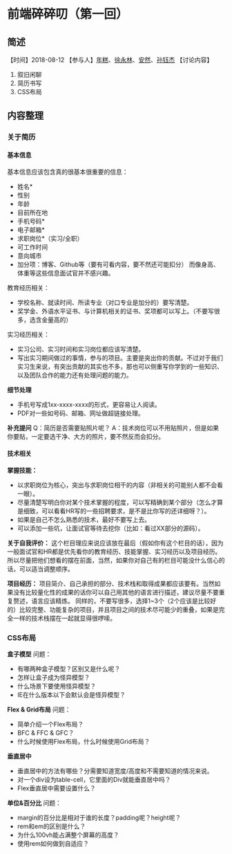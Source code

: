 # 前端碎碎叨（第一回）
## 简述
【时间】2018-08-12
【参与人】[年糕][1]、[徐永林][2]、[安然][3]、[孙钰杰][4]
【讨论内容】
1. 叙旧闲聊
2. 简历书写
3. CSS布局

## 内容整理
### 关于简历
#### 基本信息
基本信息应该包含真的很基本很重要的信息：
 - 姓名*
 - 性别
 - 年龄
 - 目前所在地
 - 手机号码*
 - 电子邮箱*
 - 求职岗位*（实习/全职）
 - 可工作时间
 - 意向城市
 - 加分项：博客、Github等（要有可看内容，要不然还可能扣分）
而像身高、体重等这些信息面试官并不感兴趣。

教育经历相关：

 - 学校名称、就读时间、所读专业（对口专业是加分的）要写清楚。
 - 奖学金、外语水平证书、与计算机相关的证书、奖项都可以写上。（不要写很多，选含金量高的）

 实习经历相关：

 - 实习公司、实习时间和实习岗位都应该写清楚。
 - 写出实习期间做过的事情，参与的项目。主要是突出你的贡献。不过对于我们实习生来说，有突出贡献的其实也不多，那也可以侧重写你学到的一些知识、以及团队合作的能力还有处理问题的能力。

**细节处理**
  - 手机号写成1xx-xxxx-xxxx的形式，更容易让人阅读。
  - PDF对一些如号码、邮箱、网址做超链接处理。

**补充提问**
Q：简历是否需要贴照片呢？
A：技术岗位可以不用贴照片，但是如果你要贴，一定要选干净、大方的照片，要不然反而会扣分。

#### 技术相关
**掌握技能：**

 - 以求职岗位为核心，突出与求职岗位相干的内容（非相关的可能别人都不会看一眼）。
 - 尽量清楚写明白你对某个技术掌握的程度，可以写精确到某个部分（怎么才算是细致，可以看看HR写的一些招聘要求，是不是比你写的还详细呀？）。
 - 如果是自己不怎么熟悉的技术，最好不要写上去。
 - 可以添加一些坑，让面试官等待去挖你（比如：看过XX部分的源码）。

**关于自我评价：**
这个栏目理应来说应该放在最后（假如你有这个栏目的话），因为一般面试官和HR都是优先看你的教育经历、技能掌握、实习经历以及项目经历。所以尽量把他们想看的摆在前面，当然，如果你对自己有的栏目可能没什么信心的话，可以适当调整顺序。

**项目经历：**
项目简介、自己承担的部分、技术栈和取得成果都应该要有。当然如果没有比较量化性的成果的话你可以自己用其他的语言进行描述，建议尽量不要重复赘述，语言应该精炼。
同样的，不要写很多，选择1~3个（2个应该是比较好的）比较完整、功能复杂的项目，并且项目之间的技术尽可能少的重叠，如果是完全一样的技术栈摆在一起就显得很啰嗦。

### CSS布局
**盒子模型**
问题：
 - 有哪两种盒子模型？区别又是什么呢？
 - 怎样让盒子成为怪异模型？
 - 什么场景下要使用怪异模型？
 - IE在什么版本以下会默认会是怪异模型？

**Flex & Grid布局**
问题：
 - 简单介绍一个Flex布局？
 - BFC & FFC & GFC？
 - 什么时候使用Flex布局，什么时候使用Grid布局？

**垂直居中**
 - 垂直居中的方法有哪些？分需要知道宽度/高度和不需要知道的情况来说。
 - 对一个div设为table-cell，它里面的Div就能垂直居中吗？
 - Flex垂直居中需要设置什么？

**单位&百分比**
问题：
 - margin的百分比是相对于谁的长度？padding呢？height呢？
 - rem和em的区别是什么？
 - 为什么100vh能占满整个屏幕的高度？
 - 使用rem如何做到自适应？



  [1]: https://rimochiko.github.io/
  [2]: https://xuyonglin222.github.io/
  [3]: https://anrans.github.io/
  [4]: https://gokisun.github.io/